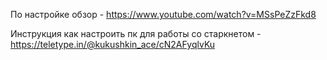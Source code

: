 По настройке обзор - https://www.youtube.com/watch?v=MSsPeZzFkd8

Инструкция как настроить пк для работы со старкнетом - https://teletype.in/@kukushkin_ace/cN2AFyqlvKu
